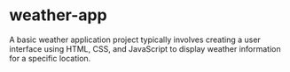 # weather-app
 A basic weather application project typically involves creating a user interface using HTML, CSS, and  JavaScript to display weather information for a specific location.
